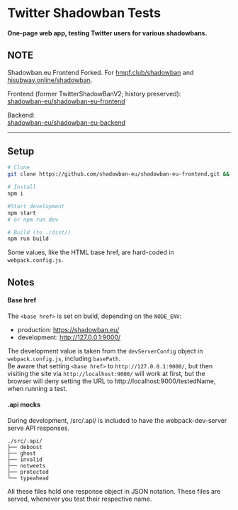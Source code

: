 # Twitter Shadowban Tests

#### One-page web app, testing Twitter users for various shadowbans.

## NOTE

Shadowban.eu Frontend Forked. For [hmpf.club/shadowban](https://hmpf.club/shadowban) and [hisubway.online/shadowban](https://hisubway.online/shadowban).

Frontend (former TwitterShadowBanV2; history preserved):  
[shadowban-eu/shadowban-eu-frontend](https://github.com/shadowban-eu/shadowban-eu-frontend.git)

Backend:  
[shadowban-eu/shadowban-eu-backend](https://github.com/shadowban-eu/shadowban-eu-backend.git)

---

## Setup

```bash
# Clone
git clone https://github.com/shadowban-eu/shadowban-eu-frontend.git && cd shadowban-eu-frontend

# Install
npm i

#Start development
npm start
# or npm run dev

# Build (to ./dist/)
npm run build
```

Some values, like the HTML base href, are hard-coded in `webpack.config.js`.

## Notes
#### Base href
The `<base href>` is set on build, depending on the `NODE_ENV`:

  - production: https://shadowban.eu/
  - development: http://127.0.0.1:9000/

The development value is taken from the `devServerConfig` object in `webpack.config.js`, including `basePath`.  
Be aware that setting `<base href>` to `http://127.0.0.1:9000/`, but then visiting the site via `http://localhost:9000/` will work at first, but the browser will deny setting the URL to http://localhost:9000/testedName, when running a test.
 
#### .api mocks
During development, /src/.api/ is included to have the webpack-dev-server serve API responses.

```
./src/.api/
├── deboost
├── ghost
├── invalid
├── notweets
├── protected
└── typeahead
```

All these files hold one response object in JSON notation.
These files are served, whenever you test their respective name.
